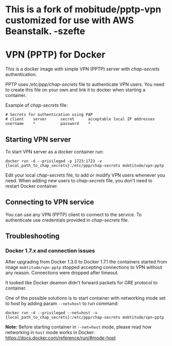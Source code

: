 # This is a fork of mobitude/pptp-vpn customized for use with AWS Beanstalk. -szefte


# VPN (PPTP) for Docker

This is a docker image with simple VPN (PPTP) server with _chap-secrets_ authentication.

PPTP uses _/etc/ppp/chap-secrets_ file to authenticate VPN users.
You need to create this file on your own and link it to docker when starting a container.

Example of _chap-secrets_ file:

````
# Secrets for authentication using PAP
# client    server      secret      acceptable local IP addresses
username    *           password    *
````


## Starting VPN server

To start VPN server as a docker container run:

````
docker run -d --privileged -p 1723:1723 -v {local_path_to_chap_secrets}:/etc/ppp/chap-secrets mobtitude/vpn-pptp
````

Edit your local _chap-secrets_ file, to add or modify VPN users whenever you need.
When adding new users to _chap-secrets_ file, you don't need to restart Docker container.

## Connecting to VPN service
You can use any VPN (PPTP) client to connect to the service.
To authenticate use credentials provided in _chap-secrets_ file.


## Troubleshooting 

### Docker 1.7.x and connection issues
After upgrading from Docker 1.3.0 to Docker 1.7.1 the containers started from image `mobtitude/vpn-pptp` stopped accepting connections to VPN without any reason.
Connections were dropped after timeout. 

It looked like Docker deamon didn't forward packets for GRE protocol to container.

One of the possible solutions is to start container with networking mode set to host by adding param `--net=host` to run command:

````
docker run -d --privileged --net=host -v {local_path_to_chap_secrets}:/etc/ppp/chap-secrets mobtitude/vpn-pptp
````

**Note:** Before starting container in `--net=host` mode, please read how networking in `host` mode works in Docker:
https://docs.docker.com/reference/run/#mode-host




